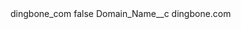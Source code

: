 <?xml version="1.0" encoding="UTF-8"?>
<CustomMetadata xmlns="http://soap.sforce.com/2006/04/metadata" xmlns:xsi="http://www.w3.org/2001/XMLSchema-instance" xmlns:xsd="http://www.w3.org/2001/XMLSchema">
    <label>dingbone_com</label>
    <protected>false</protected>
    <values>
        <field>Domain_Name__c</field>
        <value xsi:type="xsd:string">dingbone.com</value>
    </values>
</CustomMetadata>

